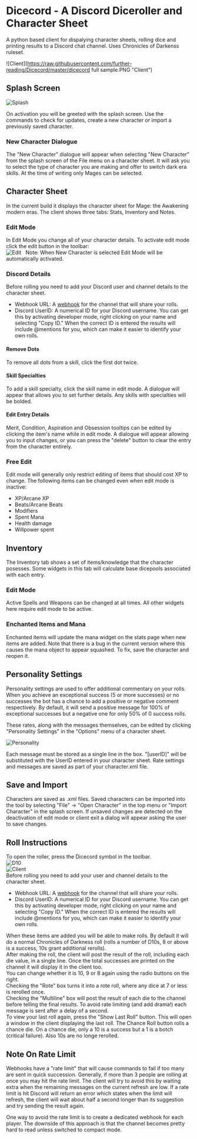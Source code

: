 # Dicecord - A Discord Diceroller and Character Sheet
A python based client for dispalying character sheets, rolling dice and printing results to a Discord chat channel. Uses Chronicles of Darkenss ruleset.

![Client](https://raw.githubusercontent.com/further-reading/Dicecord/master/dicecord full sample.PNG "Client")  

## Splash Screen
![Splash](https://raw.githubusercontent.com/further-reading/Dicecord/master/splash.PNG "Splash Screen")

On activation you will be greeted with the splash screen. Use the commands to check for updates, create a new character or import a previously saved character.

### New Character Dialogue
The "New Character" dialogue will appear when selecting "New Character" from the splash screen of the File menu on a character sheet. It will ask you to select the type of character you are making and offer to switch dark era skills. At the time of writing only Mages can be selected.

## Character Sheet
In the current build it displays the character sheet for Mage: the Awakening modern eras. The client shows three tabs: Stats, Inventory and Notes.

### Edit Mode
In Edit Mode you change all of your character details. To activate edit mode click the edit button in the toolbar:  
![Edit](https://raw.githubusercontent.com/further-reading/Dicecord/master/code/images/edit.ico "Edit")  
Note: When New Character is selected Edit Mode will be automatically activated.

### Discord Details
Before rolling you need to add your Discord user and channel details to the character sheet.
* Webhook URL: A [webhook](https://support.discordapp.com/hc/en-us/articles/228383668-Intro-to-Webhooks) for the channel that will share your rolls.
* Discord UserID: A numerical ID for your Discord username. You can get this by activating developer mode, right clicking on your name and selecting "Copy ID." When the correct ID is entered the results will include @mentions for you, which can make it easier to identify your own rolls.

#### Remove Dots
To remove all dots from a skill, click the first dot twice.

#### Skill Specialties
To add a skill specialty, click the skill name in edit mode. A dialogue will appear that allows you to set further details. Any skills with specialties will be bolded.

#### Edit Entry Details
Merit, Condition, Aspiration and Obsession tooltips can be edited by clicking the item's name while in edit mode. A dialogue will appear allowing you to input changes, or you can press the "delete" button to clear the entry from the character entirely.

### Free Edit
Edit mode will generally only restrict editing of items that should cost XP to change. The following items can be changed even when edit mode is inactive:

- XP/Arcane XP
- Beats/Arcane Beats
- Modifiers
- Spent Mana
- Health damage
- Willpower spent

## Inventory
The Inventory tab shows a set of items/knowledge that the character posesses. Some widgets in this tab will calculate base dicepools associated with each entry.

### Edit Mode
Active Spells and Weapons can be changed at all times. All other widgets here require edit mode to be active.

### Enchanted Items and Mana
Enchanted items will update the mana widget on the stats page when new items are added. Note that there is a bug in the current version where this causes the mana object to appear squashed. To fix, save the character and reopen it.

## Personality Settings
Personality settings are used to offer additional commentary on your rolls. When you achieve an exceptional success (5 or more successes) or no successes the bot has a chance to add a positive or negative comment respectively. By default, it will send a positive message for 100% of exceptional successes but a negative one for only 50% of 0 success rolls.

These rates, along with the messages themselves, can be edited by clicking "Personality Settings" in the "Options" menu of a character sheet.

![Personality](https://raw.githubusercontent.com/further-reading/Dicecord/master/personality.PNG "Personality")

Each message must be stored as a single line in the box. "[userID]" will be substituted with the UserID entered in your character sheet. Rate settings and messages are saved as part of your character.xml file.

## Save and Import
Characters are saved as .xml files. Saved characters can be imported into the tool by selecting "File" -> "Open Character" in the top menu or "Import Character" in the splash screen. If unsaved changes are detected on the deactivation of edit mode or client exit a dialog will appear asking the user to save changes.

## Roll Instructions
To open the roller, press the Dicecord symbol in the toolbar.  
![D10](https://raw.githubusercontent.com/further-reading/Dicecord/master/code/images/D10.ico "D10")  
![Client](https://raw.githubusercontent.com/further-reading/Dicecord/master/client.PNG "Client")  
Before rolling you need to add your user and channel details to the character sheet.
* Webhook URL: A [webhook](https://support.discordapp.com/hc/en-us/articles/228383668-Intro-to-Webhooks) for the channel that will share your rolls.
* Discord UserID: A numerical ID for your Discord username. You can get this by activating developer mode, right clicking on your name and selecting "Copy ID." When the correct ID is entered the results will include @mentions for you, which can make it easier to identify your own rolls.

When these items are added you will be able to make rolls. By default it will do a normal Chronicles of Darkness roll (rolls a number of D10s, 8 or above is a success, 10s grant additional rerolls).  
After making the roll, the client will post the result of the roll, including each die value, in a single line.
Once the total successes are printed on the channel it will display it in the client too.  
You can change whether it is 10, 9 or 8 again using the radio buttons on the right.  
Checking the "Rote" box turns it into a rote roll, where any dice at 7 or less is rerolled once.  
Checking the "Multiline" box will post the result of each die to the channel before telling the final results. To avoid rate limiting (and add drama!) each message is sent after a delay of a second.  
To view your last roll again, press the "Show Last Roll" button. This will open a window in the client displaying the last roll.
The Chance Roll button rolls a chance die. On a chance die, only a 10 is a success but a 1 is a botch (critical failure). Also 10s are no longe rerolled.  

## Note On Rate Limit
Webhooks have a "rate limit" that will cause commands to fail if too many are sent in quick succession. Generally, if more than 3 people are rolling at once you may hit the rate limit. The client will try to avoid this by waiting extra when the remaining messages on the current refresh are low. If a rate limit is hit Discord will return an error which states when the limit will refresh, the client will wait about half a second longer than its suggestion and try sending the result again.

One way to avoid the rate limit is to create a dedicated webhook for each player. The downside of this approach is that the channel becomes pretty hard to read unless switched to compact mode.
